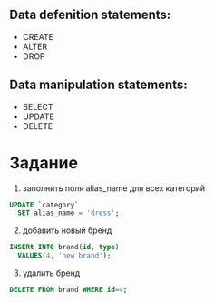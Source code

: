 ## Data defenition statements:

- CREATE
- ALTER
- DROP

## Data manipulation statements:

- SELECT
- UPDATE
- DELETE

# Задание

1. заполнить поля alias_name для всех категорий

```sql
UPDATE `category` 
  SET alias_name = 'dress';
```

2. добавить новый бренд

```sql
INSERt INTO brand(id, type)
  VALUES(4, 'new brand');
```

3. удалить бренд

```sql
DELETE FROM brand WHERE id=4;
```